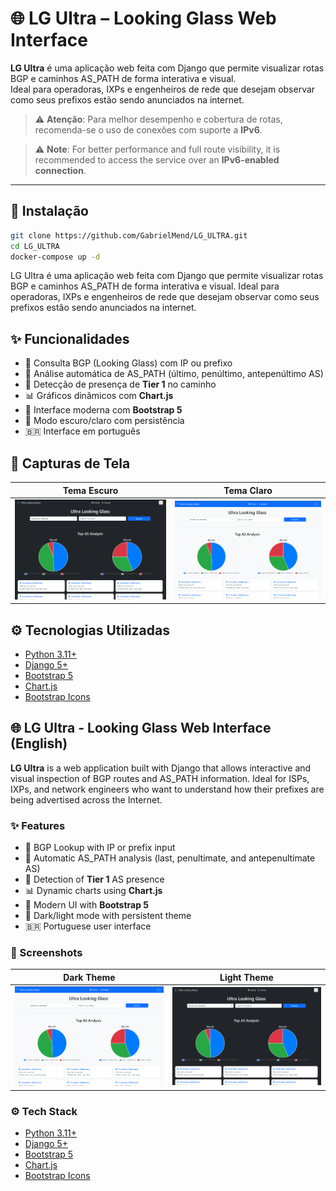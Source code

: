 # 🌐 LG Ultra – Looking Glass Web Interface

**LG Ultra** é uma aplicação web feita com Django que permite visualizar rotas BGP e caminhos AS_PATH de forma interativa e visual.  
Ideal para operadoras, IXPs e engenheiros de rede que desejam observar como seus prefixos estão sendo anunciados na internet.

> ⚠️ **Atenção**: Para melhor desempenho e cobertura de rotas, recomenda-se o uso de conexões com suporte a **IPv6**.

> ⚠️ **Note**: For better performance and full route visibility, it is recommended to access the service over an **IPv6-enabled connection**.

---

## 🚀 Instalação

```bash
git clone https://github.com/GabrielMend/LG_ULTRA.git
cd LG_ULTRA
docker-compose up -d
```

LG Ultra é uma aplicação web feita com Django que permite visualizar rotas BGP e caminhos AS_PATH de forma interativa e visual. Ideal para operadoras, IXPs e engenheiros de rede que desejam observar como seus prefixos estão sendo anunciados na internet.

## ✨ Funcionalidades

- 🔎 Consulta BGP (Looking Glass) com IP ou prefixo
- 🧮 Análise automática de AS_PATH (último, penúltimo, antepenúltimo AS)
- 🧠 Detecção de presença de **Tier 1** no caminho
- 📊 Gráficos dinâmicos com **Chart.js**
- 🎨 Interface moderna com **Bootstrap 5**
- 🌙 Modo escuro/claro com persistência
- 🇧🇷 Interface em português

## 📸 Capturas de Tela

| Tema Escuro | Tema Claro |
|------------|-------------|
| ![Claro](https://raw.githubusercontent.com/GabrielMend/LG_ULTRA/main/assets/light.png) | ![Escuro](https://raw.githubusercontent.com/GabrielMend/LG_ULTRA/main/assets/black.png) |


## ⚙️ Tecnologias Utilizadas

- [Python 3.11+](https://www.python.org)
- [Django 5+](https://www.djangoproject.com/)
- [Bootstrap 5](https://getbootstrap.com)
- [Chart.js](https://www.chartjs.org/)
- [Bootstrap Icons](https://icons.getbootstrap.com)


## 🌐 LG Ultra - Looking Glass Web Interface (English)

**LG Ultra** is a web application built with Django that allows interactive and visual inspection of BGP routes and AS_PATH information. Ideal for ISPs, IXPs, and network engineers who want to understand how their prefixes are being advertised across the Internet.

### ✨ Features

- 🔎 BGP Lookup with IP or prefix input  
- 🧮 Automatic AS_PATH analysis (last, penultimate, and antepenultimate AS)  
- 🧠 Detection of **Tier 1** AS presence  
- 📊 Dynamic charts using **Chart.js**  
- 🎨 Modern UI with **Bootstrap 5**  
- 🌙 Dark/light mode with persistent theme  
- 🇧🇷 Portuguese user interface  

### 📸 Screenshots

| Dark Theme | Light Theme |
|------------|-------------|
| ![Dark](https://raw.githubusercontent.com/GabrielMend/LG_ULTRA/main/assets/black.png) | ![Light](https://raw.githubusercontent.com/GabrielMend/LG_ULTRA/main/assets/light.png) |

### ⚙️ Tech Stack

- [Python 3.11+](https://www.python.org)
- [Django 5+](https://www.djangoproject.com/)
- [Bootstrap 5](https://getbootstrap.com)
- [Chart.js](https://www.chartjs.org/)
- [Bootstrap Icons](https://icons.getbootstrap.com)






